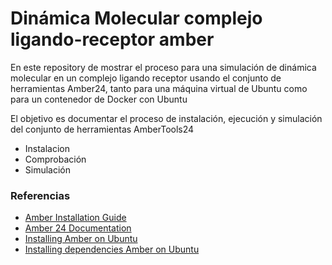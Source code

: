 # Dinámica Molecular complejo ligando-receptor amber

En este repository de mostrar el proceso para una simulación de dinámica molecular en un complejo ligando receptor usando el conjunto de herramientas Amber24, tanto para una máquina virtual de Ubuntu como para un contenedor de Docker con Ubuntu 

El objetivo es documentar el proceso de instalación, ejecución y simulación del conjunto de herramientas AmberTools24 

-   Instalacion 
-   Comprobación
-   Simulación

### Referencias

- [Amber Installation Guide](https://ambermd.org/Installation.php)
- [Amber 24 Documentation](https://ambermd.org/doc12/Amber24.pdf)
- [Installing Amber on Ubuntu](https://ambermd.org/InstUbuntu.php)
- [Installing dependencies Amber on Ubuntu](https://ambermd.org/InstUbuntu.php)
